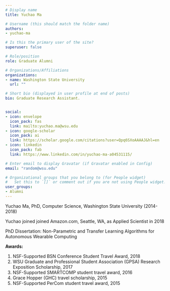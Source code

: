 ```yaml
---
# Display name
title: Yuchao Ma

# Username (this should match the folder name)
authors:
- yuchao-ma

# Is this the primary user of the site?
superuser: false

# Role/position
role: Graduate Alumni

# Organizations/Affiliations
organizations:
- name: Washington State University
  url: ""

# Short bio (displayed in user profile at end of posts)
bio: Graduate Research Assistant.


social:
- icon: envelope
  icon_pack: fas
  link: mailto:yuchao.ma@wsu.edu
- icon: google-scholar
  icon_pack: ai
  link: https://scholar.google.com/citations?user=Qpq6SXoAAAAJ&hl=en
- icon: linkedin
  icon_pack: fab
  link: https://www.linkedin.com/in/yuchao-ma-a04531115/

# Enter email to display Gravatar (if Gravatar enabled in Config)
email: "random@wsu.edu"

# Organizational groups that you belong to (for People widget)
#   Set this to `[]` or comment out if you are not using People widget.
user_groups:
- Alumni
---
```

Yuchao Ma, PhD, Computer Science, Washington State University (2014-2018)

Yuchao joined joined Amazon.com, Seattle, WA, as Applied Scientist in 2018

PhD Dissertation: Non-Parametric and Transfer Learning Algorithms for Autonomous Wearable Computing

<strong>Awards:</strong>
1. NSF-Supported BSN Conference Student Travel Award, 2018
2. WSU Graduate and Professional Student Association (GPSA) Research Exposition Scholarship, 2017
3. NSF-Supported SMARTCOMP student travel award, 2016
4. Grace Hopper (GHC) travel scholarship, 2015
5. NSF-Supported PerCom student travel award, 2015

